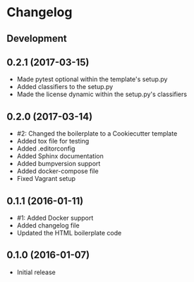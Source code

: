 Changelog
===

Development
---

0.2.1 (2017-03-15)
---
* Made pytest optional within the template's setup.py
* Added classifiers to the setup.py
* Made the license dynamic within the setup.py's classifiers

0.2.0 (2017-03-14)
---
* #2: Changed the boilerplate to a Cookiecutter template
* Added tox file for testing
* Added .editorconfig
* Added Sphinx documentation
* Added bumpversion support
* Added docker-compose file
* Fixed Vagrant setup

0.1.1 (2016-01-11)
---

* #1: Added Docker support
* Added changelog file
* Updated the HTML boilerplate code

0.1.0 (2016-01-07)
---
* Initial release
